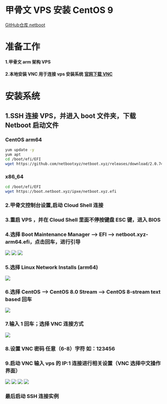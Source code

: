 # 甲骨文 VPS 安装 CentOS 9  

[GitHub仓库 netboot](https://github.com/netbootxyz/netboot.xyz)

# 准备工作

#### 1.甲骨文 arm 架构 VPS

#### 2.本地安装 VNC 用于连接 vps 安装系统 [官网下载 VNC](https://www.realvnc.com/)

# 安装系统

## 1.SSH 连接 VPS，并进入 boot 文件夹，下载 Netboot 启动文件
  
### CentOS arm64

```bash
yum update -y
yum apt
cd /boot/efi/EFI
wget https://github.com/netbootxyz/netboot.xyz/releases/download/2.0.74/netboot.xyz-arm64.efi
```
  
### x86_64

```bash
cd /boot/efi/EFI
wget https://boot.netboot.xyz/ipxe/netboot.xyz.efi
```
  
### 2.甲骨文控制台设置,启动 Cloud Shell 连接

### 3.重启 VPS ，并在 Cloud Shell 里面不停按键盘 ESC 键，进入 BIOS

### 4.选择 Boot Maintenance Manager —> EFI —> netboot.xyz-arm64.efi，点击回车，进行引导

<img src="https://github.com/Sam-Mey/some_project/blob/main/OracleCloud_Resystem/img/1.jpg" />

<img src="https://github.com/Sam-Mey/some_project/blob/main/OracleCloud_Resystem/img/2.jpg" />

<img src="https://github.com/Sam-Mey/some_project/blob/main/OracleCloud_Resystem/img/3.jpg" />

### 5.选择 Linux Network Installs (arm64)

<img src="https://github.com/Sam-Mey/some_project/blob/main/OracleCloud_Resystem/img/4.jpg" />

### 6.选择 CentOS —> CentOS 8.0 Stream —> CentOS 8-stream text based 回车

<img src="https://github.com/Sam-Mey/some_project/blob/main/OracleCloud_Resystem/img/5.jpg" />

### 7.输入 1 回车；选择 VNC 连接方式

<img src="https://github.com/Sam-Mey/some_project/blob/main/OracleCloud_Resystem/img/6.jpg" />

### 8.设置 VNC 密码 任意（6-8）字符 如：123456
  
### 9.启动 VNC 输入 vps 的 IP:1 连接进行相关设置（VNC 选择中文操作界面）

<img src="https://github.com/Sam-Mey/some_project/blob/main/OracleCloud_Resystem/img/7.jpg" />

<img src="https://github.com/Sam-Mey/some_project/blob/main/OracleCloud_Resystem/img/8.jpg" />

<img src="https://github.com/Sam-Mey/some_project/blob/main/OracleCloud_Resystem/img/9.jpg" />

<img src="https://github.com/Sam-Mey/some_project/blob/main/OracleCloud_Resystem/img/10.jpg" />

### 最后启动 SSH 连接实例
